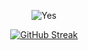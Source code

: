 <div align="center"> 

![Yes](https://komarev.com/ghpvc/?username=devkennyy&style=flat-square&label=visitors&color=f68904)

[![GitHub Streak](https://github-readme-streak-stats.herokuapp.com?user=devkennyy&theme=dark&hide_border=true&date_format=M%20j%5B%2C%20Y%5D)](https://git.io/streak-stats)
</div>

<!-- ![](https://dcbadge.vercel.app/api/shield/717974888844886117?compact=true)-->

<!-- ![My GitHub stats](https://github-readme-stats.vercel.app/api?username=devkennyy&theme=vue-dark&show_icons=true) -->

<!--<a href="https://github.com/ryo-ma/github-profile-trophy"><img src="https://github-profile-trophy.vercel.app/?username=devkennyy"/></a> </p>
 -->
